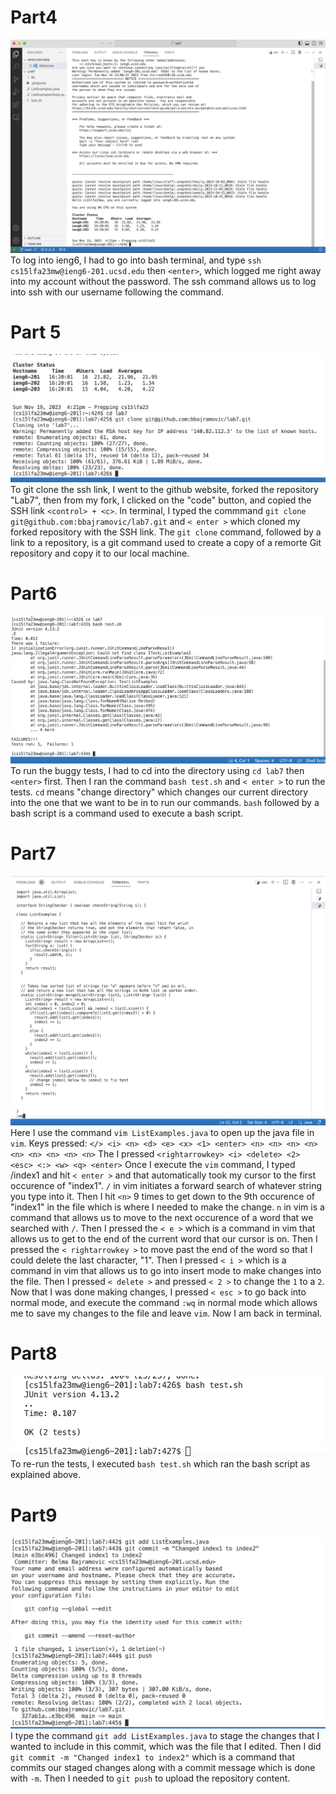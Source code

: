 # Part4

![Image](part4.png)
To log into ieng6, I had to go into bash terminal, and type `ssh cs15lfa23mw@ieng6-201.ucsd.edu` then `<enter>`, which logged me right away into my account without the password. The ssh command allows us to log into ssh with our username following the command.

# Part 5

![Image](part5.png)
To git clone the ssh link, I went to the github website, forked the repository "Lab7", then from my fork, I clicked on the "code" button, and copied the SSH link `<control> + <c>`. In terminal,
I typed the commmand `git clone git@github.com:bbajramovic/lab7.git` and `< enter >` which cloned my forked repository with the SSH link. The `git clone` command, followed by a link to a repository, 
is a git command used to create a copy of a remorte Git repository and copy it to our local machine. 

# Part6

![Image](part6.png)
To run the buggy tests, I had to cd into the directory using `cd lab7` then `<enter>` first. Then I ran the command `bash test.sh` and `< enter >` to run the tests. `cd` means "change directory" which changes our current directory into the one that we want to be in to run our commands. `bash` followed by a bash script is a command used to execute a bash script.

# Part7

![Image](part7.png)
Here I use the command `vim ListExamples.java` to open up the java file in `vim`. Keys pressed: `</> <i> <n> <d> <e> <x> <1> <enter> <n> <n> <n> <n> <n> <n> <n> <n> <n>` The I pressed  `<rightarrowkey> <i> <delete> <2> <esc> <:> <w> <q> <enter>` Once I execute the `vim` command, I typed /index1 and hit `< enter >` and that automatically took my cursor to the first occurence of "index1". `/` in vim initiates a forward search of whatever string you type into it. Then I hit `<n>` 9 times to get down to the 9th occurence of "index1" in the file which is where I needed to make the change. `n` in vim is a command that allows us to move to the next occurence of a word that we searched with `/`. Then I pressed the `< e >` which is a command in vim that allows us to get to the end of the current word that our cursor is on. Then I pressed the `< rightarrowkey >` to move past the end of the word so that I could delete the last character, "1". Then I pressed `< i >` which is a command in vim that allows us to go into insert mode to make changes into the file. Then I pressed `< delete >` and pressed `< 2 >` to change the `1` to a `2`. Now that I was done making changes, I pressed `< esc >` to go back into normal mode, and execute the command `:wq` in normal mode which allows me to save my changes to the file and leave `vim`. Now I am back in terminal.

# Part8

![Image](part8.png)
To re-run the tests, I executed `bash test.sh` which ran the bash script as explained above. 

# Part9

![Image](part9.png)
I type the command `git add ListExamples.java` to stage the changes that I wanted to include in this commit, which was the file that I edited. Then I did `git commit -m "Changed index1 to index2"` which is a command that commits our staged changes along with a commit message which is done with `-m`. Then I needed to `git push` to upload the repository content.
